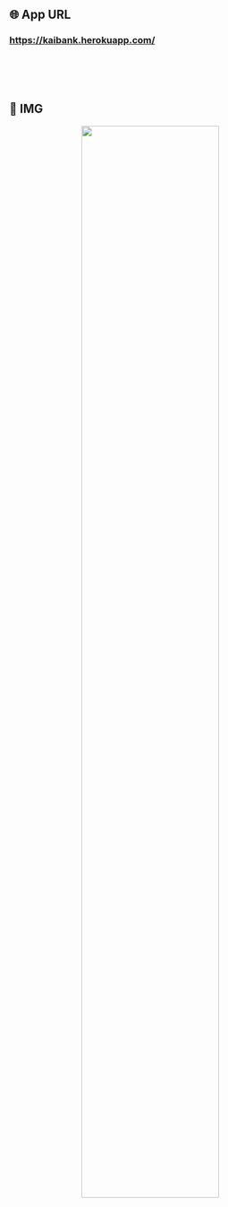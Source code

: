 ## 🌐 App URL

### **https://kaibank.herokuapp.com/**  
　

　
## :art: IMG

<p align="center">
  <img src="https://user-images.githubusercontent.com/55383786/100537179-95233700-3269-11eb-8791-55fe497b6228.png" width=70%>  
</p>　

